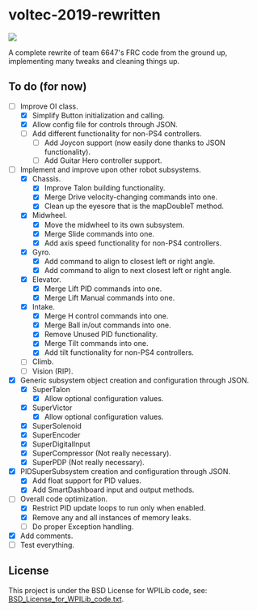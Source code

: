 # voltec-2019-rewritten

<p align="left"><a href="https://github.com/pacoito123/voltec-2019-rewritten" target="_blank"><img src="https://repository-images.githubusercontent.com/184450787/736f4f80-80c8-11e9-975d-573e3fdaae6a"></a></p>

A complete rewrite of team 6647's FRC code from the ground up, implementing many tweaks and cleaning things up.

## To do (for now)

- [ ] Improve OI class.
	- [X] Simplify Button initialization and calling.
	- [X] Allow config file for controls through JSON.
	- [ ] Add different functionality for non-PS4 controllers.
		- [ ] Add Joycon support (now easily done thanks to JSON functionality).
		- [ ] Add Guitar Hero controller support.
- [ ] Implement and improve upon other robot subsystems.
	- [X] Chassis.
		- [X] Improve Talon building functionality.
		- [X] Merge Drive velocity-changing commands into one.
		- [X] Clean up the eyesore that is the mapDoubleT method.
	- [X] Midwheel.
		- [X] Move the midwheel to its own subsystem.
		- [X] Merge Slide commands into one.
		- [X] Add axis speed functionality for non-PS4 controllers.
	- [X] Gyro.
		- [X] Add command to align to closest left or right angle.
		- [X] Add command to align to next closest left or right angle.
	- [X] Elevator.
		- [X] Merge Lift PID commands into one.
		- [X] Merge Lift Manual commands into one.
	- [X] Intake.
		- [X] Merge H control commands into one.
		- [X] Merge Ball in/out commands into one.
		- [X] Remove Unused PID functionality.
		- [X] Merge Tilt commands into one.
		- [X] Add tilt functionality for non-PS4 controllers.
	- [ ] Climb.
	- [ ] Vision (RIP).
- [X] Generic subsystem object creation and configuration through JSON.
	- [X] SuperTalon
		- [X] Allow optional configuration values.
	- [X] SuperVictor
		- [X] Allow optional configuration values.
	- [X] SuperSolenoid
	- [X] SuperEncoder
	- [X] SuperDigitalInput
	- [X] SuperCompressor (Not really necessary).
	- [X] SuperPDP (Not really necessary).
- [X] PIDSuperSubsystem creation and configuration through JSON.
	- [X] Add float support for PID values.
	- [X] Add SmartDashboard input and output methods.
- [ ] Overall code optimization.
	- [X] Restrict PID update loops to run only when enabled.
	- [X] Remove any and all instances of memory leaks.
	- [ ] Do proper Exception handling.
- [X] Add comments.
- [ ] Test everything.

## License

This project is under the BSD License for WPILib code, see: [BSD_License_for_WPILib_code.txt](BSD_License_for_WPILib_code.txt).
